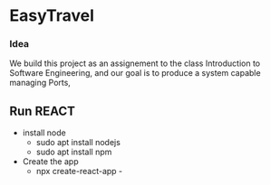 # EasyTravel

### Idea

We build this project as an assignement to the class Introduction to Software Engineering, and our goal is to produce a system capable managing Ports, 


## Run REACT
- install node
    - sudo apt install nodejs
    - sudo apt install npm
- Create the app
    - npx create-react-app -

